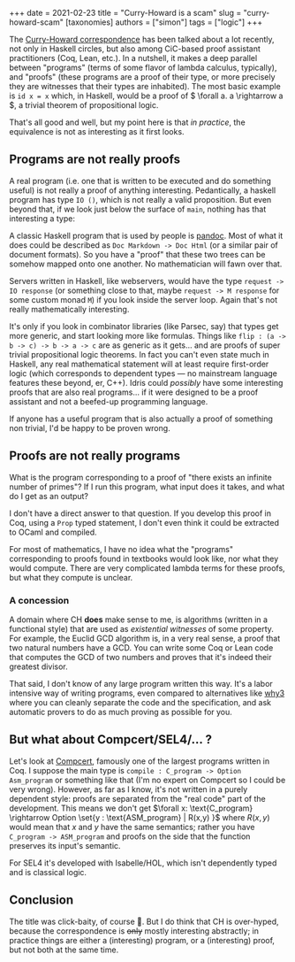+++
date = 2021-02-23
title = "Curry-Howard is a scam"
slug = "curry-howard-scam"
[taxonomies]
authors = ["simon"]
tags = ["logic"]
+++

The
[Curry-Howard correspondence](https://en.wikipedia.org/wiki/Curry%E2%80%93Howard_correspondence)
has been talked about a lot recently, not only in Haskell circles, but also
among CiC-based proof assistant practitioners (Coq, Lean, etc.).
In a nutshell, it makes a deep parallel between "programs" (terms of some flavor
of lambda calculus, typically), and "proofs" (these programs are a proof of their type,
or more precisely they are witnesses that their types are inhabited).
The most basic example is `id x = x` which, in Haskell, would be a proof of
$ \forall a. a \rightarrow a $, a trivial theorem of propositional logic.

That's all good and well, but my point here is that _in practice_, the equivalence is
not as interesting as it first looks.

<!-- more -->

## Programs are not really proofs

A real program (i.e. one that is written to be executed and do something useful)
is not really a proof of anything interesting.
Pedantically, a haskell program has type `IO ()`, which is not really a valid
proposition. But even beyond that, if we look just below the surface of `main`,
nothing has that interesting a type:

A classic Haskell program that is used by people is [pandoc](https://pandoc.org/).
Most of what it does could be described as `Doc Markdown -> Doc Html` (or
a similar pair of document formats). So you have a "proof" that these two trees
can be somehow mapped onto one another. No mathematician will fawn over that.

Servers written in Haskell, like webservers, would have the type `request -> IO response`
(or something close to that, maybe `request -> M response` for some custom monad `M`)
if you look inside the server loop. Again that's not really mathematically interesting.

It's only if you look in combinator libraries (like Parsec, say) that types get more generic,
and start looking more like formulas. Things like `flip : (a -> b -> c) -> b -> a -> c`
are as generic as it gets… and are proofs of super trivial propositional logic theorems.
In fact you can't even state much in Haskell, any real mathematical statement will at least
require first-order logic (which corresponds to dependent types — no mainstream
language features these beyond, er, C++). Idris could _possibly_
have some interesting proofs that are also real programs… if it were designed to
be a proof assistant and not a beefed-up programming language.

If anyone has a useful program that is also actually a proof of something non
trivial, I'd be happy to be proven wrong.

## Proofs are not really programs

What is the program corresponding to a proof of
"there exists an infinite number of primes"?
If I run this program, what input does it takes, and what do I get as an
output?

I don't have a direct answer to that question. If you develop this proof in Coq,
using a `Prop` typed statement, I don't even think it could be extracted to OCaml
and compiled.

For most of mathematics, I have no idea what the "programs" corresponding to proofs
found in textbooks would look like, nor what they would compute. There are
very complicated lambda terms for these proofs, but what they compute is
unclear.

### A concession

A domain where CH **does** make sense to me, is algorithms (written in a functional
style) that are used as _existential witnesses_ of some property.
For example, the Euclid GCD algorithm is, in a very real sense, a proof that
two natural numbers have a GCD. You can write some Coq or Lean code that
computes the GCD of two numbers and proves that it's indeed their greatest divisor.

That said, I don't know of any large program written this way. It's a labor intensive
way of writing programs, even compared to alternatives like [why3](https://why3.lri.fr/)
where you can cleanly separate the code and the specification, and ask automatic provers
to do as much proving as possible for you.

## But what about Compcert/SEL4/… ?

Let's look at [Compcert](https://compcert.inria.fr/), famously one of the largest
programs written in Coq.
I suppose the main type is `compile : C_program -> Option Asm_program`
or something like that (I'm no expert on Compcert so I could be very wrong).
However, as far as I know, it's not written in a purely dependent style: proofs are
separated from the "real code" part of the development. This means
we don't get $\forall x: \text{C_program} \rightarrow Option \set{y : \text{ASM_program} | R(x,y) }$
where $R(x,y)$ would mean that $x$ and $y$ have the same semantics; rather you
have `C_program -> ASM_program` and proofs on the side that the function preserves
its input's semantic.

For SEL4 it's developed with Isabelle/HOL, which isn't dependently typed
and is classical logic.

## Conclusion

The title was click-baity, of course 🙂. But I do think that CH is over-hyped,
because the correspondence is ~~only~~ mostly interesting abstractly; in practice things
are either a (interesting) program, or a (interesting) proof, but not both
at the same time.


<script src="https://polyfill.io/v3/polyfill.min.js?features=es6"></script>
<script id="MathJax-script" async src="https://cdn.jsdelivr.net/npm/mathjax@3/es5/tex-mml-chtml.js"></script>
<script>
MathJax = {
  tex: {
    inlineMath: [['$', '$'], ['\\(', '\\)']]
  }
};
</script>
